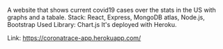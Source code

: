 A website that shows current covid19 cases over the stats in the US with graphs and a tabale.
Stack: React, Express, MongoDB atlas, Node.js, Bootstrap
Used Library: Chart.js
It's deployed with Heroku.

Link: https://coronatrace-app.herokuapp.com/
